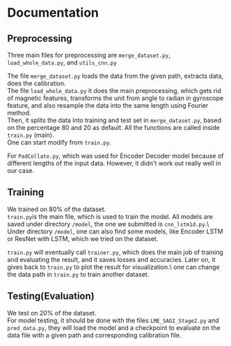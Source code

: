 # Documentation 

## Preprocessing 
Three main files for preprocessing are ```merge_dataset.py```, ```load_whole_data.py```, and ```utils_cnn.py```

The file ```merge_dataset.py``` loads the data from the given path, extracts data, does the calibration.\
The file ```load_whole_data.py``` it does the main preprocessing, which gets rid of magnetic features, transforms the unit from angle to radian in gyroscope feature, and also resample the data into the same length using Fourier method.\
Then, it splits the data into training and test set in ```merge_dataset.py```, based on the percentage 80 and 20 as default.
All the functions are called inside ```train.py``` (main).\
One can start modify from ```train.py```.

For ```PadCollate.py```, which was used for Encoder Decoder model because of different lengths of the input data. However, it didn't work out really well in our case. 
## Training
We trained on 80% of the dataset. \
```train.py```is the main file, which is used to train the model. All models are saved under directory ```/model```, the one we submitted is ```cnn_lstm1d.py```.\ 
Under directory ```/model```, one can also find some models, like Encoder LSTM or ResNet with LSTM, which we tried on the dataset. 

```train.py``` will eventually call ```trainer.py```, which does the main job of training and evaluating the result, and it saves losses and accuracies. 
Later on, it gives back to ```train.py``` to plot the result for visualization.\ 
one can change the data path in ```train.py``` to train another dataset.

## Testing(Evaluation) 
We test on 20% of the dataset. \
For model testing, it should be done with the files ```LME_SAGI_Stage2.py``` and ```pred_data.py```, they will load the model and a checkpoint to evaluate on the data file with a given path and corresponding calibration file.
